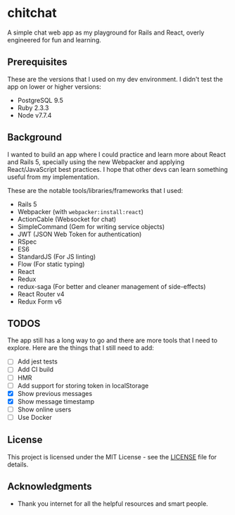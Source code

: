 # chitchat

A simple chat web app as my playground for Rails and React, overly engineered for fun and learning.

## Prerequisites

These are the versions that I used on my dev environment. I didn't test the app on lower or higher versions:

* PostgreSQL 9.5
* Ruby 2.3.3
* Node v7.7.4

## Background

I wanted to build an app where I could practice and learn more about React and Rails 5, specially using the new Webpacker and applying React/JavaScript best practices. I hope that other devs can learn something useful from my implementation.

These are the notable tools/libraries/frameworks that I used:

* Rails 5
* Webpacker (with `webpacker:install:react`)
* ActionCable (Websocket for chat)
* SimpleCommand (Gem for writing service objects)
* JWT (JSON Web Token for authentication)
* RSpec
* ES6
* StandardJS (For JS linting)
* Flow (For static typing)
* React
* Redux
* redux-saga (For better and cleaner management of side-effects)
* React Router v4
* Redux Form v6

## TODOS

The app still has a long way to go and there are more tools that I need to explore. Here are the things that I still need to add:

- [ ] Add jest tests
- [ ] Add CI build
- [ ] HMR
- [ ] Add support for storing token in localStorage
- [x] Show previous messages
- [x] Show message timestamp
- [ ] Show online users
- [ ] Use Docker

## License

This project is licensed under the MIT License - see the [LICENSE](LICENSE) file for details.

## Acknowledgments

* Thank you internet for all the helpful resources and smart people.
